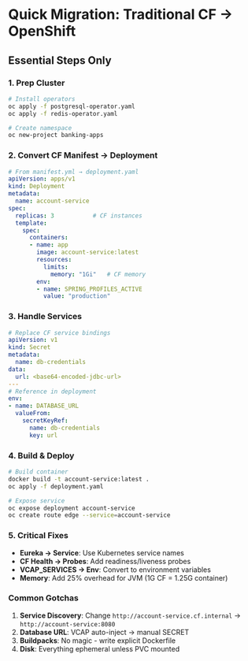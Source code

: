 # Quick Migration: Traditional CF → OpenShift

## Essential Steps Only

### 1. Prep Cluster
```bash
# Install operators
oc apply -f postgresql-operator.yaml
oc apply -f redis-operator.yaml

# Create namespace
oc new-project banking-apps
```

### 2. Convert CF Manifest → Deployment
```yaml
# From manifest.yml → deployment.yaml
apiVersion: apps/v1
kind: Deployment
metadata:
  name: account-service
spec:
  replicas: 3           # CF instances
  template:
    spec:
      containers:
      - name: app
        image: account-service:latest
        resources:
          limits:
            memory: "1Gi"   # CF memory
        env:
        - name: SPRING_PROFILES_ACTIVE
          value: "production"
```

### 3. Handle Services
```yaml
# Replace CF service bindings
apiVersion: v1
kind: Secret
metadata:
  name: db-credentials
data:
  url: <base64-encoded-jdbc-url>
---
# Reference in deployment
env:
- name: DATABASE_URL
  valueFrom:
    secretKeyRef:
      name: db-credentials
      key: url
```

### 4. Build & Deploy
```bash
# Build container
docker build -t account-service:latest .
oc apply -f deployment.yaml

# Expose service
oc expose deployment account-service
oc create route edge --service=account-service
```

### 5. Critical Fixes
- **Eureka → Service**: Use Kubernetes service names
- **CF Health → Probes**: Add readiness/liveness probes
- **VCAP_SERVICES → Env**: Convert to environment variables
- **Memory**: Add 25% overhead for JVM (1G CF = 1.25G container)

### Common Gotchas
1. **Service Discovery**: Change `http://account-service.cf.internal` → `http://account-service:8080`
2. **Database URL**: VCAP auto-inject → manual SECRET
3. **Buildpacks**: No magic - write explicit Dockerfile
4. **Disk**: Everything ephemeral unless PVC mounted